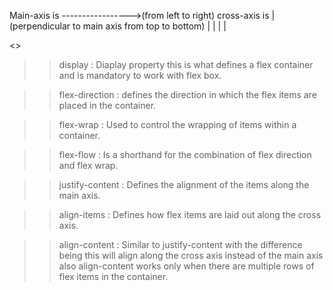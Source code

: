 Main-axis is ----------------->(from left to right)
cross-axis is  | (perpendicular to main axis from top to bottom)
               |
               |
               |
               |




<<Flex Container Properties>>

>> display :  Diaplay property this is what defines a flex container and is mandatory to work with flex box.

>> flex-direction : defines the direction in which the flex items are placed in the container.

>> flex-wrap : Used to control the wrapping of items within a container.

>> flex-flow : Is a shorthand for the combination of flex direction and flex wrap.

>> justify-content : Defines the alignment of the items along the main axis.

>> align-items : Defines how flex items are laid out along the cross axis.

>> align-content : Similar to justify-content with the difference being this will align along the cross axis instead of the main axis also align-content works only when there are multiple rows of flex items in the container.
